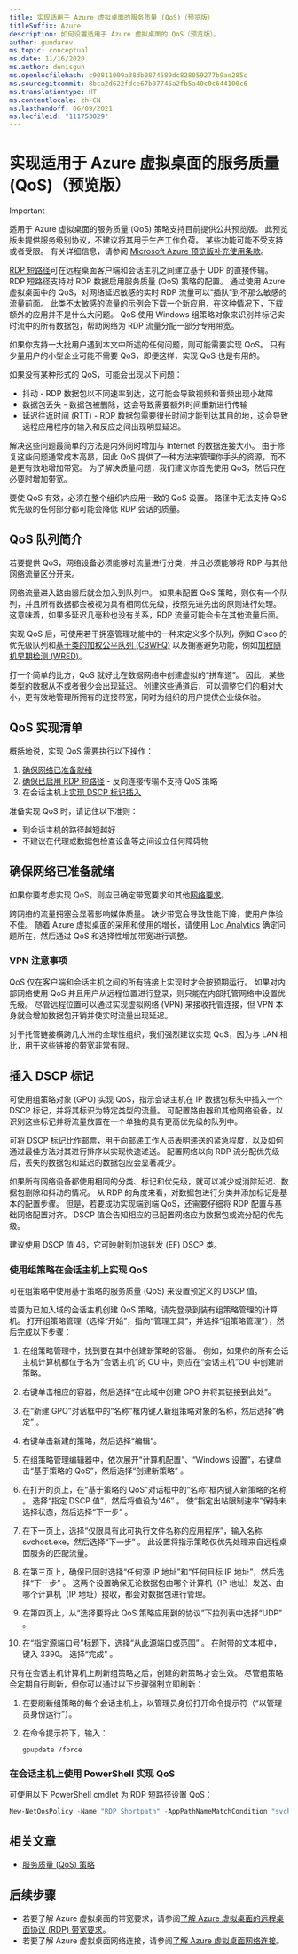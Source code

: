 ```yaml
---
title: 实现适用于 Azure 虚拟桌面的服务质量 (QoS)（预览版）
titleSuffix: Azure
description: 如何设置适用于 Azure 虚拟桌面的 QoS（预览版）。
author: gundarev
ms.topic: conceptual
ms.date: 11/16/2020
ms.author: denisgun
ms.openlocfilehash: c90811009a38db0874589dc828059277b9ae285c
ms.sourcegitcommit: 8bca2d622fdce67b07746a2fb5a40c0c644100c6
ms.translationtype: HT
ms.contentlocale: zh-CN
ms.lasthandoff: 06/09/2021
ms.locfileid: "111753029"
---
```

# <a name="implement-quality-of-service-qos-for-azure-virtual-desktop-preview"></a>实现适用于 Azure 虚拟桌面的服务质量 (QoS)（预览版）

> [!IMPORTANT]
> 适用于 Azure 虚拟桌面的服务质量 (QoS) 策略支持目前提供公共预览版。
> 此预览版未提供服务级别协议，不建议将其用于生产工作负荷。 某些功能可能不受支持或者受限。
> 有关详细信息，请参阅 [Microsoft Azure 预览版补充使用条款](https://azure.microsoft.com/support/legal/preview-supplemental-terms/)。

[RDP 短路径](./shortpath.md)可在远程桌面客户端和会话主机之间建立基于 UDP 的直接传输。 RDP 短路径支持对 RDP 数据启用服务质量 (QoS) 策略的配置。
通过使用 Azure 虚拟桌面中的 QoS，对网络延迟敏感的实时 RDP 流量可以“插队”到不那么敏感的流量前面。 此类不太敏感的流量的示例会下载一个新应用，在这种情况下，下载额外的应用并不是什么大问题。 QoS 使用 Windows 组策略对象来识别并标记实时流中的所有数据包，帮助网络为 RDP 流量分配一部分专用带宽。

如果你支持一大批用户遇到本文中所述的任何问题，则可能需要实现 QoS。 只有少量用户的小型企业可能不需要 QoS，即便这样，实现 QoS 也是有用的。

如果没有某种形式的 QoS，可能会出现以下问题：

* 抖动 - RDP 数据包以不同速率到达，这可能会导致视频和音频出现小故障
* 数据包丢失 - 数据包被删除，这会导致需要额外时间重新进行传输
* 延迟往返时间 (RTT) - RDP 数据包需要很长时间才能到达其目的地，这会导致远程应用程序的输入和反应之间出现明显延迟。

解决这些问题最简单的方法是内外同时增加与 Internet 的数据连接大小。 由于修复这些问题通常成本高昂，因此 QoS 提供了一种方法来管理你手头的资源，而不是更有效地增加带宽。 为了解决质量问题，我们建议你首先使用 QoS，然后只在必要时增加带宽。

要使 QoS 有效，必须在整个组织内应用一致的 QoS 设置。 路径中无法支持 QoS 优先级的任何部分都可能会降低 RDP 会话的质量。

## <a name="introduction-to-qos-queues"></a>QoS 队列简介

若要提供 QoS，网络设备必须能够对流量进行分类，并且必须能够将 RDP 与其他网络流量区分开来。

网络流量进入路由器后就会加入到队列中。 如果未配置 QoS 策略，则仅有一个队列，并且所有数据都会被视为具有相同优先级，按照先进先出的原则进行处理。 这意味着，如果多延迟几毫秒也没有关系，RDP 流量可能会卡在其他流量后面。

实现 QoS 后，可使用若干拥塞管理功能中的一种来定义多个队列，例如 Cisco 的优先级队列和[基于类的加权公平队列 (CBWFQ)](https://www.cisco.com/en/US/docs/ios/12_0t/12_0t5/feature/guide/cbwfq.html#wp17641) 以及拥塞避免功能，例如[加权随机早期检测 (WRED)](https://www.cisco.com/c/en/us/td/docs/ios-xml/ios/qos_conavd/configuration/15-mt/qos-conavd-15-mt-book/qos-conavd-cfg-wred.html)。

打一个简单的比方，QoS 就好比在数据网络中创建虚拟的“拼车道”。 因此，某些类型的数据从不或者很少会出现延迟。 创建这些通道后，可以调整它们的相对大小，更有效地管理所拥有的连接带宽，同时为组织的用户提供企业级体验。

## <a name="qos-implementation-checklist"></a>QoS 实现清单

概括地说，实现 QoS 需要执行以下操作：

1. [确保网络已准备就绪](#make-sure-your-network-is-ready)
2. [确保已启用 RDP 短路径](./shortpath.md) - 反向连接传输不支持 QoS 策略
3. 在会话主机上[实现 DSCP 标记插入](#insert-dscp-markers)

准备实现 QoS 时，请记住以下准则：

* 到会话主机的路径越短越好
* 不建议在代理或数据包检查设备等之间设立任何障碍物

## <a name="make-sure-your-network-is-ready"></a>确保网络已准备就绪

如果你要考虑实现 QoS，则应已确定带宽要求和其他[网络要求](/windows-server/remote/remote-desktop-services/network-guidance?context=/azure/virtual-desktop/context/context)。
  
跨网络的流量拥塞会显著影响媒体质量。 缺少带宽会导致性能下降，使用户体验不佳。 随着 Azure 虚拟桌面的采用和使用的增长，请使用 [Log Analytics](./diagnostics-log-analytics.md) 确定问题所在，然后通过 QoS 和选择性增加带宽进行调整。

### <a name="vpn-considerations"></a>VPN 注意事项

QoS 仅在客户端和会话主机之间的所有链接上实现时才会按预期运行。 如果对内部网络使用 QoS 并且用户从远程位置进行登录，则只能在内部托管网络中设置优先级。 尽管远程位置可以通过实现虚拟网络 (VPN) 来接收托管连接，但 VPN 本身就会增加数据包开销并使实时流量出现延迟。

对于托管链接横跨几大洲的全球性组织，我们强烈建议实现 QoS，因为与 LAN 相比，用于这些链接的带宽非常有限。

## <a name="insert-dscp-markers"></a>插入 DSCP 标记

可使用组策略对象 (GPO) 实现 QoS，指示会话主机在 IP 数据包标头中插入一个 DSCP 标记，并将其标识为特定类型的流量。 可配置路由器和其他网络设备，以识别这些标记并将流量放置在一个单独的具有更高优先级的队列中。

可将 DSCP 标记比作邮票，用于向邮递工作人员表明递送的紧急程度，以及如何通过最佳方法对其进行排序以实现快速递送。 配置网络以向 RDP 流分配优先级后，丢失的数据包和延迟的数据包应会显著减少。

如果所有网络设备都使用相同的分类、标记和优先级，就可以减少或消除延迟、数据包删除和抖动的情况。 从 RDP 的角度来看，对数据包进行分类并添加标记是基本的配置步骤。 但是，若要成功实现端到端 QoS，还需要仔细将 RDP 配置与基础网络配置对齐。
DSCP 值会告知相应的已配置网络应为数据包或流分配的优先级。

建议使用 DSCP 值 46，它可映射到加速转发 (EF) DSCP 类。

### <a name="implement-qos-on-session-host-using-group-policy"></a>使用组策略在会话主机上实现 QoS

可在组策略中使用基于策略的服务质量 (QoS) 来设置预定义的 DSCP 值。

若要为已加入域的会话主机创建 QoS 策略，请先登录到装有组策略管理的计算机。 打开组策略管理（选择“开始”，指向“管理工具”，并选择“组策略管理”），然后完成以下步骤：

1. 在组策略管理中，找到要在其中创建新策略的容器。 例如，如果你的所有会话主机计算机都位于名为“会话主机”的 OU 中，则应在“会话主机”OU 中创建新策略。

2. 右键单击相应的容器，然后选择“在此域中创建 GPO 并将其链接到此处”。

3. 在“新建 GPO”对话框中的“名称”框内键入新组策略对象的名称，然后选择“确定”  。

4. 右键单击新建的策略，然后选择“编辑”。

5. 在组策略管理编辑器中，依次展开“计算机配置”、“Windows 设置”，右键单击“基于策略的 QoS”，然后选择“创建新策略”   。

6. 在打开的页上，在“基于策略的 QoS”对话框中的“名称”框内键入新策略的名称 。 选择“指定 DSCP 值”，然后将值设为“46” 。 使“指定出站限制速率”保持未选择状态，然后选择“下一步” 。

7. 在下一页上，选择“仅限具有此可执行文件名称的应用程序”，输入名称 svchost.exe，然后选择“下一步”  。 此设置将指示策略仅优先处理来自远程桌面服务的匹配流量。

8. 在第三页上，确保已同时选择“任何源 IP 地址”和“任何目标 IP 地址”，然后选择“下一步”  。 这两个设置确保无论数据包由哪个计算机（IP 地址）发送、由哪个计算机（IP 地址）接收，都会对数据包进行管理。

9. 在第四页上，从“选择要将此 QoS 策略应用到的协议”下拉列表中选择“UDP” 。

10. 在“指定源端口号”标题下，选择“从此源端口或范围” 。 在附带的文本框中，键入 3390。 选择“完成”  。

只有在会话主机计算机上刷新组策略之后，创建的新策略才会生效。 尽管组策略会定期自行刷新，但你可以通过以下步骤强制立即刷新：

1. 在要刷新组策略的每个会话主机上，以管理员身份打开命令提示符（“以管理员身份运行”）。

1. 在命令提示符下，输入：

   ```console
   gpupdate /force
   ```

### <a name="implement-qos-on-session-host-using-powershell"></a>在会话主机上使用 PowerShell 实现 QoS

可使用以下 PowerShell cmdlet 为 RDP 短路径设置 QoS：

```powershell
New-NetQosPolicy -Name "RDP Shortpath" -AppPathNameMatchCondition "svchost.exe" -IPProtocolMatchCondition UDP -IPSrcPortStartMatchCondition 3390 -IPSrcPortEndMatchCondition 3390 -DSCPAction 46 -NetworkProfile All
```

## <a name="related-articles"></a>相关文章

* [服务质量 (QoS) 策略](/windows-server/networking/technologies/qos/qos-policy-top)

## <a name="next-steps"></a>后续步骤

* 若要了解 Azure 虚拟桌面的带宽要求，请参阅[了解 Azure 虚拟桌面的远程桌面协议 (RDP) 带宽要求](rdp-bandwidth.md)。
* 若要了解 Azure 虚拟桌面网络连接，请参阅[了解 Azure 虚拟桌面网络连接](network-connectivity.md)。
